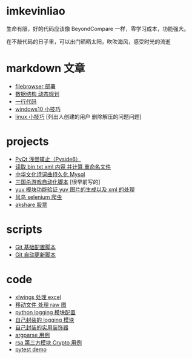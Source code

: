 # imkevinliao
生命有限，好的代码应该像 BeyondCompare 一样，零学习成本，功能强大。

在不敲代码的日子里，可以出门晒晒太阳，吹吹海风，感受时光的流逝
# markdown 文章
- [filebrowser 部署](./markdown/filebrowser.md)
- [数据结构 动态规划](./markdown/动态规划_斐波那契数列.md)
- [一行代码](./markdown/一行代码.md)
- [windows10 小技巧](./markdown/windows.md)
- [linux 小技巧](./markdown/linux.md) [列出人创建的用户 删除解压的问题问题]

# projects
- [PyQt 浅尝辄止（Pyside6）](./projects/pyside6)
- [读取 bin txt xml 内容 并计算 重命名文件](./projects/rename)
- [中华文化诗词曲持久化 Mysql](./projects/poem)
- [三国杀游戏自动化脚本](./projects/sanguosha) [很早前写的]
- [yuv 模块功能验证 yuv 图片的生成以及 xml 的处理](./projects/yuv_module)
- [风鸟 selenium 爬虫](./projects/fengniao)
- [akshare 股票](./projects/stock)

# scripts
- [Git 基础配置脚本](./scripts/git_config.py)
- [Git 自动更新脚本](./scripts/git_update.py)

# code
- [xlwings 处理 excel](./code/xlwings)
- [移动文件 处理 raw 图](./code/move_files)
- [python logging 模块配置](./code/logging_module.py)
- [自己封装的 logging 模块](./code/my_logging.py)
- [自己封装的实用装饰器](./code/my_wrapper.py)
- [argparse 用例](./code/argparse.py)
- [rsa 第三方模块 Crypto 用例](./code/rsa.py)
- [pytest demo](./code/my_pytest.py)

